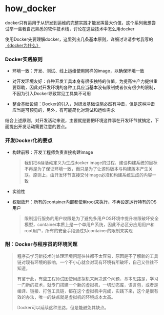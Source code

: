 # how_docker

docker只有运用于从研发到运维的完整实践才能发挥最大价值，这个系列我想尝试举一些我自己熟悉的软件技术栈，讨论在这些技术中怎么用docker

使用Docker先要理解docker，这里列出几条基本原则，详细讨论请参考我写的[《docker为什么》](http://www.jianshu.com/notebooks/1230354/latest)

### Docker实践原则
* 环境一致：开发、测试、线上运维使用同样的image，以确保环境一致

* 对开发环境友好：各种开发工具本身有很多独特的价值，为提高生产力提供重要帮助，因此对开发环境的各种工具应当基本没有限制或者仅有很少的限制，不因为引入Docker导致常见工具集不可用

* 整合基础设施：Docker的引入，对研发基础设施必然有冲击，但是这种冲击应当是可预见的，另外，有可能简化对测试和运维需求

结合上述原则，对开发活动来说，主要就是要把环境这件事在开发环节就搞定，下面提出开发活动需要注意的要点。

### 开发Docker化的要点

* 构建前移：开发工程师负责直接构建image
  > 我们把`构建`活动定义为生成docker image的过程，建设构建系统的目标不再是为了保证环境一致，而只是为了让源码版本与构建版本产生关联。原则上，由开发环节直接交付image必须和构建系统生成的内容一致

* 实验性
* 权限放开：所有的container内部都使用root来执行，不再设定运行特有的OS用户
  > 限制运行服务的用户权限是为了避免多用户OS环境中提升权限破坏安全模型，container本质上是一个单用户系统，因此不必区分应用用户和root用户，所有的安全手段通过对container的限制来实现

### 附：Docker与程序员的环境问题

> 程序员学习新技术时处理环境问题往往都不太容易，原因是不了解新的工具链对现有环境的影响，一个不小心就会对现有环境有所破坏，自己又往往不知道。
> 
> 有鉴于此，有些工程师试图使用虚拟机来解决这个问题，基本思路是，学习一门新的技术，就专门搭建一个新的虚拟机，一切动态库，语言包，或者是编译、链接、打包工具链，都在这个虚拟机中完成，实践下来，这个是很有效的办法，唯一的缺点就是虚拟机的环境成本太高。
> 
> Docker可以延续这种思路，但是能避免其缺点。
